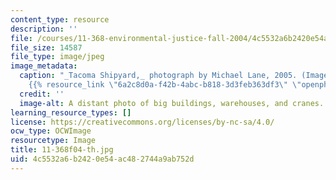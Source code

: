 ```yaml
---
content_type: resource
description: ''
file: /courses/11-368-environmental-justice-fall-2004/4c5532a6b2420e54ac482744a9ab752d_11-368f04-th.jpg
file_size: 14587
file_type: image/jpeg
image_metadata:
  caption: "_Tacoma Shipyard,_ photograph by Michael Lane, 2005. (Image courtesy of\_\
    {{% resource_link \"6a2c8d0a-f42b-4abc-b818-3d3feb363df3\" \"openphoto.net\" %}}.)"
  credit: ''
  image-alt: A distant photo of big buildings, warehouses, and cranes.
learning_resource_types: []
license: https://creativecommons.org/licenses/by-nc-sa/4.0/
ocw_type: OCWImage
resourcetype: Image
title: 11-368f04-th.jpg
uid: 4c5532a6-b242-0e54-ac48-2744a9ab752d
---
```


